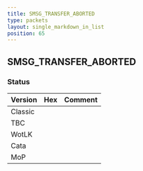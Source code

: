 ```yaml
---
title: SMSG_TRANSFER_ABORTED
type: packets
layout: single_markdown_in_list
position: 65
---
```


## SMSG_TRANSFER_ABORTED

### Status

Version | Hex | Comment
---------- | ---------- | ---------- 
Classic |  |  
TBC |  |  
WotLK |  |  
Cata |  |  
MoP |  |  